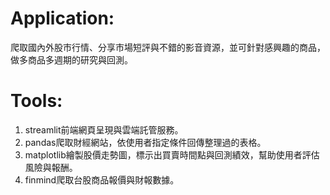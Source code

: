 # Application:
爬取國內外股市行情、分享市場短評與不錯的影音資源，並可針對感興趣的商品，做多商品多週期的研究與回測。

# Tools:
1. streamlit前端網頁呈現與雲端託管服務。
2. pandas爬取財經網站，依使用者指定條件回傳整理過的表格。
3. matplotlib繪製股價走勢圖，標示出買賣時間點與回測績效，幫助使用者評估風險與報酬。
4. finmind爬取台股商品報價與財報數據。
